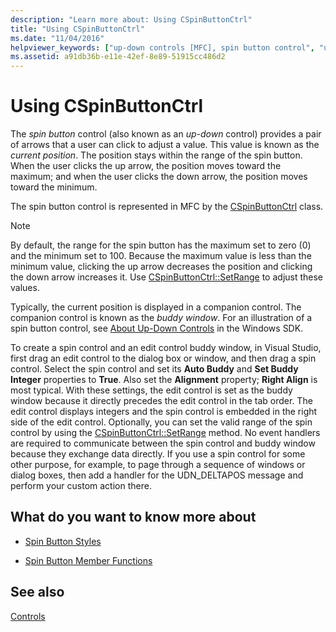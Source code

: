 ```yaml
---
description: "Learn more about: Using CSpinButtonCtrl"
title: "Using CSpinButtonCtrl"
ms.date: "11/04/2016"
helpviewer_keywords: ["up-down controls [MFC], spin button control", "up-down controls", "spin button control", "CSpinButtonCtrl class [MFC], using"]
ms.assetid: a91db36b-e11e-42ef-8e89-51915cc486d2
---
```

# Using CSpinButtonCtrl

The *spin button* control (also known as an *up-down* control) provides a pair of arrows that a user can click to adjust a value. This value is known as the *current position*. The position stays within the range of the spin button. When the user clicks the up arrow, the position moves toward the maximum; and when the user clicks the down arrow, the position moves toward the minimum.

The spin button control is represented in MFC by the [CSpinButtonCtrl](../mfc/reference/cspinbuttonctrl-class.md) class.

> [!NOTE]
> By default, the range for the spin button has the maximum set to zero (0) and the minimum set to 100. Because the maximum value is less than the minimum value, clicking the up arrow decreases the position and clicking the down arrow increases it. Use [CSpinButtonCtrl::SetRange](../mfc/reference/cspinbuttonctrl-class.md#setrange) to adjust these values.

Typically, the current position is displayed in a companion control. The companion control is known as the *buddy window*. For an illustration of a spin button control, see [About Up-Down Controls](/windows/win32/Controls/up-down-controls) in the Windows SDK.

To create a spin control and an edit control buddy window, in Visual Studio, first drag an edit control to the dialog box or window, and then drag a spin control. Select the spin control and set its **Auto Buddy** and **Set Buddy Integer** properties to **True**. Also set the **Alignment** property; **Right Align** is most typical. With these settings, the edit control is set as the buddy window because it directly precedes the edit control in the tab order. The edit control displays integers and the spin control is embedded in the right side of the edit control. Optionally, you can set the valid range of the spin control by using the [CSpinButtonCtrl::SetRange](../mfc/reference/cspinbuttonctrl-class.md#setrange) method. No event handlers are required to communicate between the spin control and buddy window because they exchange data directly. If you use a spin control for some other purpose, for example, to page through a sequence of windows or dialog boxes, then add a handler for the UDN_DELTAPOS message and perform your custom action there.

## What do you want to know more about

- [Spin Button Styles](../mfc/spin-button-styles.md)

- [Spin Button Member Functions](../mfc/spin-button-member-functions.md)

## See also

[Controls](../mfc/controls-mfc.md)
